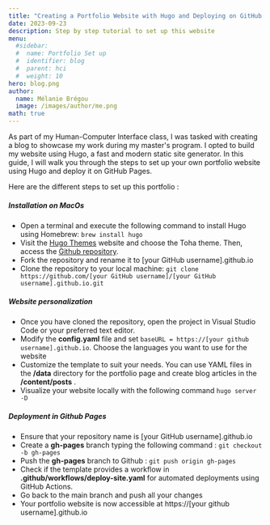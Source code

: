 ```yaml
---
title: "Creating a Portfolio Website with Hugo and Deploying on GitHub Pages"
date: 2023-09-23
description: Step by step tutorial to set up this website
menu:
  #sidebar:
  #  name: Portfolio Set up
  #  identifier: blog
  #  parent: hci
  #  weight: 10
hero: blog.png
author:
  name: Mélanie Brégou
  image: /images/author/me.png
math: true
---
```


As part of my Human-Computer Interface class, I was tasked with creating a blog to showcase my work during my master's program. I opted to build my website using Hugo, a fast and modern static site generator. In this guide, I will walk you through the steps to set up your own portfolio website using Hugo and deploy it on GitHub Pages.

Here are the different steps to set up this portfolio :

##### Installation on MacOs

- Open a terminal and execute the following command to install Hugo using Homebrew: `brew install hugo`
- Visit the [Hugo Themes](https://themes.gohugo.io) website and choose the Toha theme. Then, access the [Github repository](https://github.com/hugo-toha/toha).
- Fork the repository and rename it to [your GitHub username].github.io
- Clone the repository to your local machine: `git clone https://github.com/[your GitHub username]/[your GitHub username].github.io.git`


##### Website personalization
- Once you have cloned the repository, open the project in Visual Studio Code or your preferred text editor.
- Modify the **config.yaml** file and set `baseURL = https://[your github username].github.io`. Choose the languages you want to use for the website
- Customize the template to suit your needs. You can use YAML files in the **/data** directory for the portfolio page and create blog articles in the **/content/posts** .
- Visualize your website locally with the following command `hugo server -D`


##### Deployment in Github Pages
- Ensure that your repository name is [your GitHub username].github.io
- Create a **gh-pages** branch typing the following command : `git checkout -b gh-pages` 
- Push the **gh-pages** branch to Github : `git push origin gh-pages`
- Check if the template provides a workflow in **.github/workflows/deploy-site.yaml** for automated deployments using GitHub Actions.
- Go back to the main branch and push all your changes
- Your portfolio website is now accessible at https://[your github username].github.io



